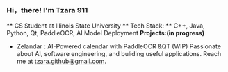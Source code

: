 ### Hi，there! I'm Tzara 911

** CS Student at Illinois State University
** Tech Stack: ** C++, Java, Python, Qt, PaddleOCR, AI Model Deployment
**Projects:(in progress)**
  - Zelandar : AI-Powered calendar with PaddleOCR &QT (WIP)
Passionate about AI, software engineering, and buliding useful applications.
Reach me at tzara.github@gmail.com.
